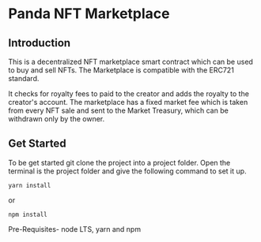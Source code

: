
# **Panda NFT Marketplace**

## **Introduction**

This is a decentralized NFT marketplace smart contract which can be used to buy and sell NFTs. The Marketplace is compatible with the ERC721 standard.

It checks for royalty fees to paid to the creator and adds the royalty to the creator's account. The marketplace has a fixed market fee which is taken from every NFT sale and sent to the Market Treasury, which can be withdrawn only by the owner.

## **Get Started**

To be get started git clone the project into a project folder. Open the terminal is the project folder and give the following command to set it up.

    yarn install
or

    npm install

Pre-Requisites- node LTS, yarn and npm